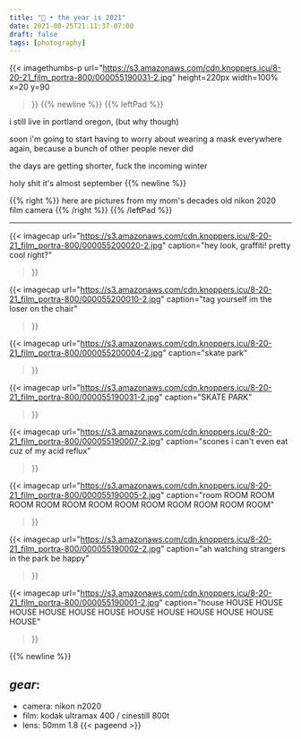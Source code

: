 ```yaml
---
title: "📆 • the year is 2021"
date: 2021-08-25T21:11:37-07:00
draft: false
tags: [photography]
---
```


{{<
    imagethumbs-p
    url="https://s3.amazonaws.com/cdn.knoppers.icu/8-20-21_film_portra-800/000055190031-2.jpg"
    height=220px
    width=100%
    x=20
    y=90
>}}
{{% newline %}}
{{% leftPad %}}

i still live in portland oregon, (but why though)

soon i'm going to start having to worry about wearing a mask everywhere again, because a bunch of other people never did

the days are getting shorter, fuck the incoming winter

holy shit it's almost september
{{% newline %}}

{{% right %}}
here are pictures from my mom's decades old nikon 2020 film camera
{{% /right %}}
{{% /leftPad %}}

---

{{<
    imagecap
    url="https://s3.amazonaws.com/cdn.knoppers.icu/8-20-21_film_portra-800/000055200020-2.jpg"
    caption="hey look, graffiti! pretty cool right?"
>}}

{{<
    imagecap
    url="https://s3.amazonaws.com/cdn.knoppers.icu/8-20-21_film_portra-800/000055200010-2.jpg"
    caption="tag yourself im the loser on the chair"
>}}

{{<
    imagecap
    url="https://s3.amazonaws.com/cdn.knoppers.icu/8-20-21_film_portra-800/000055200004-2.jpg"
    caption="skate park"
>}}

{{<
    imagecap
    url="https://s3.amazonaws.com/cdn.knoppers.icu/8-20-21_film_portra-800/000055190031-2.jpg"
    caption="SKATE PARK"
>}}

{{<
    imagecap
    url="https://s3.amazonaws.com/cdn.knoppers.icu/8-20-21_film_portra-800/000055190007-2.jpg"
    caption="scones i can't even eat cuz of my acid reflux"
>}}

{{<
    imagecap
    url="https://s3.amazonaws.com/cdn.knoppers.icu/8-20-21_film_portra-800/000055190005-2.jpg"
    caption="room ROOM ROOM ROOM ROOM ROOM ROOM ROOM ROOM ROOM ROOM ROOM ROOM"
>}}

{{<
    imagecap
    url="https://s3.amazonaws.com/cdn.knoppers.icu/8-20-21_film_portra-800/000055190002-2.jpg"
    caption="ah watching strangers in the park be happy"
>}}

{{<
    imagecap
    url="https://s3.amazonaws.com/cdn.knoppers.icu/8-20-21_film_portra-800/000055190001-2.jpg"
    caption="house HOUSE HOUSE HOUSE HOUSE HOUSE HOUSE HOUSE HOUSE HOUSE HOUSE HOUSE HOUSE"
>}}

{{% newline %}}

## *gear*:
- camera: nikon n2020
- film: kodak ultramax 400 / cinestill 800t
- lens: 50mm 1.8
{{< pageend >}}
